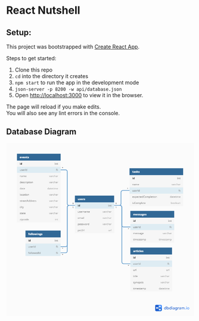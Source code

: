 # React Nutshell

## Setup:

This project was bootstrapped with [Create React App](https://github.com/facebook/create-react-app).

Steps to get started:
1. Clone this repo
1. `cd` into the directory it creates
1. `npm start` to run the app in the development mode
1. `json-server -p 8200 -w api/database.json`
1. Open [http://localhost:3000](http://localhost:3000) to view it in the browser.

The page will reload if you make edits.<br />
You will also see any lint errors in the console.

## Database Diagram 
![nutshell database](./ReactNutshellERD.png)